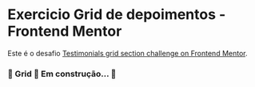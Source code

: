 # Exercicio Grid de depoimentos - Frontend Mentor

Este é o desafio [Testimonials grid section challenge on Frontend Mentor](https://www.frontendmentor.io/challenges/testimonials-grid-section-Nnw6J7Un7).

### 🚧 Grid 🚀 Em construção... 🚧
